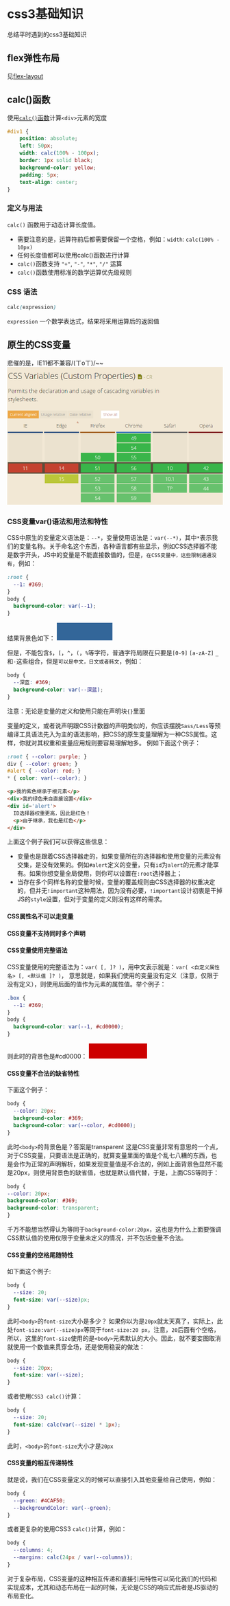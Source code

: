 # css3基础知识

总结平时遇到的css3基础知识

## flex弹性布局
见[flex-layout](https://github.com/lirumeng/flex-layout)

## calc()函数
使用[`calc()`函数](./demos/calc().html)计算`<div>`元素的宽度
```css
#div1 {
    position: absolute;
    left: 50px;
    width: calc(100% - 100px);
    border: 1px solid black;
    background-color: yellow;
    padding: 5px;
    text-align: center;
}
```

### 定义与用法
`calc()` 函数用于动态计算长度值。
* 需要注意的是，运算符前后都需要保留一个空格，例如：`width`: `calc(100% - 10px)`
* 任何长度值都可以使用calc()函数进行计算
* `calc()`函数支持 `"+"`, `"-"`, `"*"`, `"/"` 运算
* `calc()`函数使用标准的数学运算优先级规则

### CSS 语法
```css
calc(expression)
```

`expression` 一个数学表达式，结果将采用运算后的返回值

## 原生的CSS变量
悲催的是，IE11都不兼容/(ㄒoㄒ)/~~
![image](./imgs/css_var.png)

### CSS变量var()语法和用法和特性
CSS中原生的变量定义语法是：`--*`，变量使用语法是：`var(--*)`，其中`*`表示我们的变量名称。关于命名这个东西，各种语言都有些显示，例如CSS选择器不能是数字开头，JS中的变量是不能直接数值的，但是，`在CSS变量中，这些限制通通没有`，例如：
```css
:root {
  --1: #369;
}
body {
  background-color: var(--1);
}
```
结果背景色如下：
![image](./imgs/1.png)

但是，不能包含`$`，`[`，`^`，`(`，`%`等字符，普通字符局限在只要是`[0-9]` `[a-zA-Z]` `_`和`-`这些组合，但是`可以是中文，日文或者韩文`，例如：
```css
body {
  --深蓝: #369;
  background-color: var(--深蓝);
}
```

注意：无论是变量的定义和使用只能在声明块`{}`里面

变量的定义，或者说声明跟CSS计数器的声明类似的，你应该摆脱`Sass/Less`等预编译工具语法先入为主的语法影响，把CSS的原生变量理解为一种CSS属性。这样，你就对其权重和变量应用规则要容易理解地多。
例如下面这个例子：
```css
:root { --color: purple; }
div { --color: green; }
#alert { --color: red; }
* { color: var(--color); }
```
```html
<p>我的紫色继承于根元素</p>
<div>我的绿色来自直接设置</div>
<div id='alert'>
  ID选择器权重更高，因此是红色！
  <p>由于继承，我也是红色</p>
</div>
```
上面这个例子我们可以获得这些信息：
* 变量也是跟着CSS选择器走的，如果变量所在的选择器和使用变量的元素没有交集，是没有效果的。例如`#alert`定义的变量，只有`id`为`alert`的元素才能享有。如果你想变量全局使用，则你可以设置在`:root`选择器上；
* 当存在多个同样名称的变量时候，变量的覆盖规则由CSS选择器的权重决定的，但并无`!important`这种用法，因为没有必要，`!important`设计初衷是干掉JS的`style`设置，但对于变量的定义则没有这样的需求。

#### CSS属性名不可以走变量

#### CSS变量不支持同时多个声明

#### CSS变量使用完整语法
CSS变量使用的完整语法为：`var( [, ]? )`，用中文表示就是：`var( <自定义属性名> [, <默认值 ]? )`，
意思就是，如果我们使用的变量没有定义（注意，仅限于没有定义），则使用后面的值作为元素的属性值。举个例子：
```css
.box {
  --1: #369;
}
body {
  background-color: var(--1, #cd0000);
}
```
则此时的背景色是#cd0000：
![image](./imgs/2.png)

#### CSS变量不合法的缺省特性
下面这个例子：
```css
body {
  --color: 20px;
  background-color: #369;
  background-color: var(--color, #cd0000);
}
```
此时`<body>`的背景色是？答案是transparent
这是CSS变量非常有意思的一个点，对于CSS变量，只要语法是正确的，就算变量里面的值是个乱七八糟的东西，也是会作为正常的声明解析，如果发现变量值是不合法的，例如上面背景色显然不能是20px，则使用背景色的缺省值，也就是默认值代替，于是，上面CSS等同于：
```css
body {
--color: 20px;
background-color: #369;
background-color: transparent;
}
```
千万不能想当然得认为等同于`background-color:20px`，这也是为什么上面要强调CSS默认值的使用仅限于变量未定义的情况，并不包括变量不合法。

#### CSS变量的空格尾随特性
如下面这个例子:
```css
body {
  --size: 20;   
  font-size: var(--size)px;
}
```
此时`<body>`的`font-size`大小是多少？
如果你以为是`20px`就太天真了，实际上，此处`font-size:var(--size)px`等同于`font-size:20 px`，注意，`20`后面有个空格，所以，这里的`font-size`使用的是`<body>`元素默认的大小。因此，就不要妄图取消就使用一个数值来贯穿全场，还是使用稳妥的做法：
```css
body {
  --size: 20px;   
  font-size: var(--size);
}
```
或者使用`CSS3 calc()`计算：
```css
body {
  --size: 20;   
  font-size: calc(var(--size) * 1px);
}
```
此时，`<body>`的`font-size`大小才是`20px`

#### CSS变量的相互传递特性
就是说，我们在CSS变量定义的时候可以直接引入其他变量给自己使用，例如：
```css
body {
  --green: #4CAF50;   
  --backgroundColor: var(--green);
}
```
或者更复杂的使用CSS3 `calc()`计算，例如：
```css
body {
  --columns: 4;
  --margins: calc(24px / var(--columns));
}
```
对于复杂布局，CSS变量的这种相互传递和直接引用特性可以简化我们的代码和实现成本，尤其和动态布局在一起的时候，无论是CSS的响应式后者是JS驱动的布局变化。